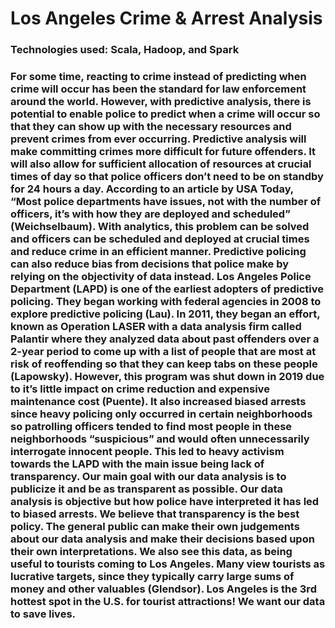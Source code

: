 # Los Angeles Crime & Arrest Analysis
### Technologies used: Scala, Hadoop, and Spark

### For some time, reacting to crime instead of predicting when crime will occur has been the standard for law enforcement around the world. However, with predictive analysis, there is potential to enable police to predict when a crime will occur so that they can show up with the necessary resources and prevent crimes from ever occurring. Predictive analysis will make committing crimes more difficult for future offenders. It will also allow for sufficient allocation of resources at crucial times of day so that police officers don’t need to be on standby for 24 hours a day. According to an article by USA Today, “Most police departments have issues, not with the number of officers, it’s with how they are deployed and scheduled” (Weichselbaum). With analytics, this problem can be solved and officers can be scheduled and deployed at crucial times and reduce crime in an efficient manner. Predictive policing can also reduce bias from decisions that police make by relying on the objectivity of data instead. Los Angeles Police Department (LAPD) is one of the earliest adopters of predictive policing. They began working with federal agencies in 2008 to explore predictive policing (Lau). In 2011, they began an effort, known as Operation LASER with a data analysis firm called Palantir where they analyzed data about past offenders over a 2-year period to come up with a list of people that are most at risk of reoffending so that they can keep tabs on these people (Lapowsky). However, this program was shut down in 2019 due to it’s little impact on crime reduction and expensive maintenance cost (Puente). It also increased biased arrests since heavy policing only occurred in certain neighborhoods so patrolling officers tended to find most people in these neighborhoods “suspicious” and would often unnecessarily interrogate innocent people. This led to heavy activism towards the LAPD with the main issue being lack of transparency. Our main goal with our data analysis is to publicize it and be as transparent as possible. Our data analysis is objective but how police have interpreted it has led to biased arrests. We believe that transparency is the best policy. The general public can make their own judgements about our data analysis and make their decisions based upon their own interpretations. We also see this data, as being useful to tourists coming to Los Angeles. Many view tourists as lucrative targets, since they typically carry large sums of money and other valuables (Glendsor). Los Angeles is the 3rd hottest spot in the U.S. for tourist attractions! We want our data to save lives. 

